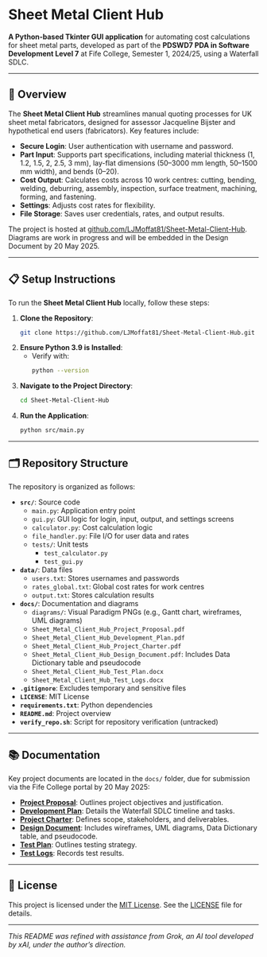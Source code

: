 # Sheet Metal Client Hub

**A Python-based Tkinter GUI application** for automating cost calculations for sheet metal parts, developed as part of the **PDSWD7 PDA in Software Development Level 7** at Fife College, Semester 1, 2024/25, using a Waterfall SDLC.

---

## 🚀 Overview

The **Sheet Metal Client Hub** streamlines manual quoting processes for UK sheet metal fabricators, designed for assessor Jacqueline Bijster and hypothetical end users (fabricators). Key features include:

- **Secure Login**: User authentication with username and password.
- **Part Input**: Supports part specifications, including material thickness (1, 1.2, 1.5, 2, 2.5, 3 mm), lay-flat dimensions (50–3000 mm length, 50–1500 mm width), and bends (0–20).
- **Cost Output**: Calculates costs across 10 work centres: cutting, bending, welding, deburring, assembly, inspection, surface treatment, machining, forming, and fastening.
- **Settings**: Adjusts cost rates for flexibility.
- **File Storage**: Saves user credentials, rates, and output results.

The project is hosted at [github.com/LJMoffat81/Sheet-Metal-Client-Hub](https://github.com/LJMoffat81/Sheet-Metal-Client-Hub). Diagrams are work in progress and will be embedded in the Design Document by 20 May 2025.

---

## 📋 Setup Instructions

To run the **Sheet Metal Client Hub** locally, follow these steps:

1. **Clone the Repository**:
   ```bash
   git clone https://github.com/LJMoffat81/Sheet-Metal-Client-Hub.git
   ```
2. **Ensure Python 3.9 is Installed**:
   - Verify with:
     ```bash
     python --version
     ```
3. **Navigate to the Project Directory**:
   ```bash
   cd Sheet-Metal-Client-Hub
   ```
4. **Run the Application**:
   ```bash
   python src/main.py
   ```

---

## 🗂 Repository Structure

The repository is organized as follows:

- **`src/`**: Source code
  - `main.py`: Application entry point
  - `gui.py`: GUI logic for login, input, output, and settings screens
  - `calculator.py`: Cost calculation logic
  - `file_handler.py`: File I/O for user data and rates
  - `tests/`: Unit tests
    - `test_calculator.py`
    - `test_gui.py`
- **`data/`**: Data files
  - `users.txt`: Stores usernames and passwords
  - `rates_global.txt`: Global cost rates for work centres
  - `output.txt`: Stores calculation results
- **`docs/`**: Documentation and diagrams
  - `diagrams/`: Visual Paradigm PNGs (e.g., Gantt chart, wireframes, UML diagrams)
  - `Sheet_Metal_Client_Hub_Project_Proposal.pdf`
  - `Sheet_Metal_Client_Hub_Development_Plan.pdf`
  - `Sheet_Metal_Client_Hub_Project_Charter.pdf`
  - `Sheet_Metal_Client_Hub_Design_Document.pdf`: Includes Data Dictionary table and pseudocode
  - `Sheet_Metal_Client_Hub_Test_Plan.docx`
  - `Sheet_Metal_Client_Hub_Test_Logs.docx`
- **`.gitignore`**: Excludes temporary and sensitive files
- **`LICENSE`**: MIT License
- **`requirements.txt`**: Python dependencies
- **`README.md`**: Project overview
- **`verify_repo.sh`**: Script for repository verification (untracked)

---

## 📚 Documentation

Key project documents are located in the `docs/` folder, due for submission via the Fife College portal by 20 May 2025:

- **[Project Proposal](docs/Sheet_Metal_Client_Hub_Project_Proposal.pdf)**: Outlines project objectives and justification.
- **[Development Plan](docs/Sheet_Metal_Client_Hub_Development_Plan.pdf)**: Details the Waterfall SDLC timeline and tasks.
- **[Project Charter](docs/Sheet_Metal_Client_Hub_Project_Charter.pdf)**: Defines scope, stakeholders, and deliverables.
- **[Design Document](docs/Sheet_Metal_Client_Hub_Design_Document.pdf)**: Includes wireframes, UML diagrams, Data Dictionary table, and pseudocode.
- **[Test Plan](docs/Sheet_Metal_Client_Hub_Test_Plan.docx)**: Outlines testing strategy.
- **[Test Logs](docs/Sheet_Metal_Client_Hub_Test_Logs.docx)**: Records test results.

---

## 📜 License

This project is licensed under the [MIT License](LICENSE). See the [LICENSE](LICENSE) file for details.

---

*This README was refined with assistance from Grok, an AI tool developed by xAI, under the author’s direction.*